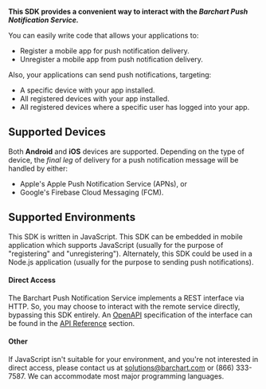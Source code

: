 **This SDK provides a convenient way to interact with the _Barchart Push Notification Service._**

You can easily write code that allows your applications to:

* Register a mobile app for push notification delivery.
* Unregister a mobile app from push notification delivery.

Also, your applications can send push notifications, targeting:

* A specific device with your app installed.
* All registered devices with your app installed.
* All registered devices where a specific user has logged into your app.

## Supported Devices

Both **Android** and **iOS** devices are supported. Depending on the type of device, the _final leg_ of delivery for a push notification message will be handled by either:

* Apple's Apple Push Notification Service (APNs), or
* Google's Firebase Cloud Messaging (FCM).

## Supported Environments

This SDK is written in JavaScript. This SDK can be embedded in mobile application which supports JavaScript (usually for the purpose of "registering" and "unregistering"). Alternately, this SDK could be used in a Node.js application (usually for the purpose to sending push notifications).

#### Direct Access

The Barchart Push Notification Service implements a REST interface via HTTP. So, you may choose to interact with the remote service directly, bypassing this SDK entirely. An [OpenAPI](https://www.openapis.org/) specification of the interface can be found in the [API Reference](/content/api_reference) section.

#### Other

If JavaScript isn't suitable for your environment, and you're not interested in direct access, please contact us at solutions@barchart.com or (866) 333-7587. We can accommodate most major programming languages.
